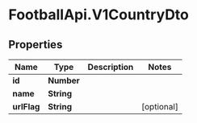 # FootballApi.V1CountryDto

## Properties
Name | Type | Description | Notes
------------ | ------------- | ------------- | -------------
**id** | **Number** |  | 
**name** | **String** |  | 
**urlFlag** | **String** |  | [optional] 
